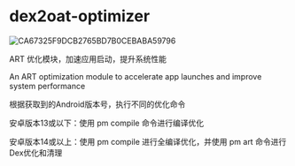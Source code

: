 # dex2oat-optimizer
![CA67325F9DCB2765BD7B0CEBABA59796](https://github.com/user-attachments/assets/404f8de5-c836-4cc7-adbf-aeb0c79944d5)

ART 优化模块，加速应用启动，提升系统性能

An ART optimization module to accelerate app launches and improve system performance

根据获取到的Android版本号，执行不同的优化命令

安卓版本13或以下：使用 pm compile 命令进行编译优化

安卓版本14或以上：使用 pm compile 进行全编译优化，并使用 pm art 命令进行Dex优化和清理
